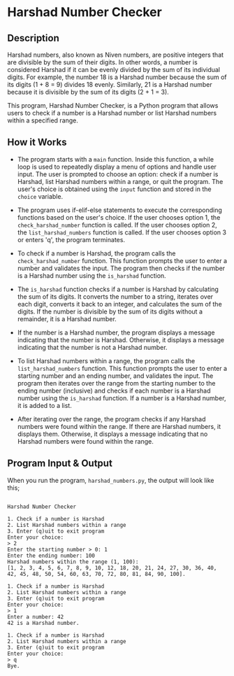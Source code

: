# Harshad Number Checker

## Description

Harshad numbers, also known as Niven numbers, are positive integers that are divisible by the sum of their digits. In other words, a number is considered Harshad if it can be evenly divided by the sum of its individual digits. For example, the number 18 is a Harshad number because the sum of its digits (1 + 8 = 9) divides 18 evenly. Similarly, 21 is a Harshad number because it is divisible by the sum of its digits (2 + 1 = 3).

This program, Harshad Number Checker, is a Python program that allows users to check if a number is a Harshad number or list Harshad numbers within a specified range.

## How it Works

- The program starts with a `main` function. Inside this function, a while loop is used to repeatedly display a menu of options and handle user input. The user is prompted to choose an option: check if a number is Harshad, list Harshad numbers within a range, or quit the program. The user's choice is obtained using the `input` function and stored in the `choice` variable.

- The program uses if-elif-else statements to execute the corresponding functions based on the user's choice. If the user chooses option 1, the `check_harshad_number` function is called. If the user chooses option 2, the `list_harshad_numbers` function is called. If the user chooses option 3 or enters 'q', the program terminates.

- To check if a number is Harshad, the program calls the `check_harshad_number` function. This function prompts the user to enter a number and validates the input. The program then checks if the number is a Harshad number using the `is_harshad` function.

- The `is_harshad` function checks if a number is Harshad by calculating the sum of its digits. It converts the number to a string, iterates over each digit, converts it back to an integer, and calculates the sum of the digits. If the number is divisible by the sum of its digits without a remainder, it is a Harshad number.

- If the number is a Harshad number, the program displays a message indicating that the number is Harshad. Otherwise, it displays a message indicating that the number is not a Harshad number.

- To list Harshad numbers within a range, the program calls the `list_harshad_numbers` function. This function prompts the user to enter a starting number and an ending number, and validates the input. The program then iterates over the range from the starting number to the ending number (inclusive) and checks if each number is a Harshad number using the `is_harshad` function. If a number is a Harshad number, it is added to a list.

- After iterating over the range, the program checks if any Harshad numbers were found within the range. If there are Harshad numbers, it displays them. Otherwise, it displays a message indicating that no Harshad numbers were found within the range.

## Program Input & Output

When you run the program, `harshad_numbers.py`, the output will look like this;

```

Harshad Number Checker

1. Check if a number is Harshad
2. List Harshad numbers within a range
3. Enter (q)uit to exit program
Enter your choice:
> 2
Enter the starting number > 0: 1
Enter the ending number: 100
Harshad numbers within the range (1, 100):
[1, 2, 3, 4, 5, 6, 7, 8, 9, 10, 12, 18, 20, 21, 24, 27, 30, 36, 40, 42, 45, 48, 50, 54, 60, 63, 70, 72, 80, 81, 84, 90, 100].

1. Check if a number is Harshad
2. List Harshad numbers within a range
3. Enter (q)uit to exit program
Enter your choice:
> 1
Enter a number: 42
42 is a Harshad number.

1. Check if a number is Harshad
2. List Harshad numbers within a range
3. Enter (q)uit to exit program
Enter your choice:
> q
Bye.
```